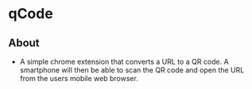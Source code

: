 # qCode

## About
 - A simple chrome extension that converts a URL to a QR code. A smartphone will then be able to scan the QR code and open the URL from the users mobile web browser. 